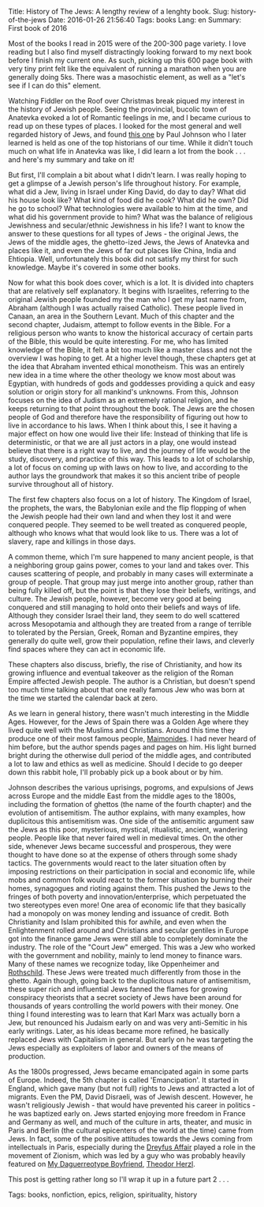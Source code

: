 Title: History of The Jews: A lengthy review of a lenghty book.
Slug: history-of-the-jews
Date: 2016-01-26 21:56:40
Tags: books
Lang: en
Summary: First book of 2016

Most of the books I read in 2015 were of the 200-300 page variety. I love reading but I also find myself distractingly looking forward to my next book before I finish my current one. As such, picking up this 600 page book with very tiny print felt like the equivalent of running a marathon when you are generally doing 5ks. There was a masochistic element, as well as a "let's see if I can do this" element.

Watching Fiddler on the Roof over Christmas break piqued my interest in the history of Jewish people. Seeing the provincial, bucolic town of Anatevka evoked a lot of Romantic feelings in me, and I became curious to read up on these types of places. I looked for the most general and well regarded history of Jews, and found [this one](http://www.amazon.com/A-History-Jews-Paul-Johnson/dp/0060915331) by Paul Johnson who I later learned is held as one of the top historians of our time. While it didn't touch much on what life in Anatevka was like, I did learn a lot from the book . . . and here's my summary and take on it!

But first, I'll complain a bit about what I didn't learn. I was really hoping to get a glimpse of a Jewish person's life throughout history. For example, what did a Jew, living in Israel under King David, do day to day? What did his house look like? What kind of food did he cook? What did he own? Did he go to school? What technologies were available to him at the time, and what did his government provide to him? What was the balance of religious Jewishness and secular/ethnic Jewishness in his life? I want to know the answer to these questions for all types of Jews - the original Jews, the Jews of the middle ages, the ghetto-ized Jews, the Jews of Anatevka and places like it, and even the Jews of far out places like China, India and Ehtiopia. Well, unfortunately this book did not satisfy my thirst for such knowledge. Maybe it's covered in some other books.

Now for what this book does cover, which is a lot. It is divided into chapters that are relatively self explanatory. It begins with Israelites, referring to the original Jewish people founded my the man who I get my last name from, Abraham (although I was actually raised Catholic). These people lived in Canaan, an area in the Southern Levant. Much of this chapter and the second chapter, Judaism, attempt to follow events in the Bible. For a religious person who wants to know the historical accuracy of certain parts of the Bible, this would be quite interesting. For me, who has limited knowledge of the Bible, it felt a bit too much like a master class and not the overview I was hoping to get. At a higher level though, these chapters get at the idea that Abraham invented ethical monotheism. This was an entirely new idea in a time where the other theology we know most about was Egyptian, with hundreds of gods and goddesses providing a quick and easy solution or origin story for all mankind's unknowns. From this, Johnson focuses on the idea of Judism as an extremely rational religion, and he keeps returning to that point throughout the book. The Jews are the chosen people of God and therefore have the responsibility of figuring out how to live in accordance to his laws. When I think about this, I see it having a major effect on how one would live their life: Instead of thinking that life is deterministic, or that we are all just actors in a play, one would instead believe that there is a right way to live, and the journey of life would be the study, discovery, and practice of this way. This leads to a lot of scholarship, a lot of focus on coming up with laws on how to live, and according to the author lays the groundwork that makes it so this ancient tribe of people survive throughout all of history.

The first few chapters also focus on a lot of history. The Kingdom of Israel, the prophets, the wars, the Babylonian exile and the flip flopping of when the Jewish people had their own land and when they lost it and were conquered people. They seemed to be well treated as conquered people, although who knows what that would look like to us. There was a lot of slavery, rape and killings in those days.

A common theme, which I'm sure happened to many ancient people, is that a neighboring group gains power, comes to your land and takes over. This causes scattering of people, and probably in many cases will exterminate a group of people. That group may just merge into another group, rather than being fully killed off, but the point is that they lose their beliefs, writings, and culture. The Jewish people, however, become very good at being conquered and still managing to hold onto their beliefs and ways of life. Although they consider Israel their land, they seem to do well scattered across Mesopotamia and although they are treated from a range of terrible to tolerated by the Persian, Greek, Roman and Byzantine empires, they generally do quite well, grow their population, refine their laws, and cleverly find spaces where they can act in economic life.

These chapters also discuss, briefly, the rise of Christianity, and how its growing influence and eventual takeover as the religion of the Roman Empire affected Jewish people. The author is a Christian, but doesn't spend too much time talking about that one really famous Jew who was born at the time we started the calendar back at zero.

As we learn in general history, there wasn't much interesting in the Middle Ages. However, for the Jews of Spain there was a Golden Age where they lived quite well with the Muslims and Christians. Around this time they produce one of their most famous people, [Maimonides](https://en.wikipedia.org/wiki/Maimonides). I had never heard of him before, but the author spends pages and pages on him. His light burned bright during the otherwise dull period of the middle ages, and contributed a lot to law and ethics as well as medicine. Should I decide to go deeper down this rabbit hole, I'll probably pick up a book about or by him.

Johnson describes the various uprisings, pogroms, and expulsions of Jews across Europe and the middle East from the middle ages to the 1800s, including the formation of ghettos (the name of the fourth chapter) and the evolution of antisemitism. The author explains, with many examples, how duplicitous this antisemitism was. One side of the antisemitic argument saw the Jews as this poor, mysterious, mystical, ritualistic, ancient, wandering people. People like that never faired well in medieval times. On the other side, whenever Jews became successful and prosperous, they were thought to have done so at the expense of others through some shady tactics. The governments would react to the later situation often by imposing restrictions on their participation in social and economic life, while mobs and common folk would react to the former situation by burning their homes, synagogues and rioting against them. This pushed the Jews to the fringes of both poverty and innovation/enterprise, which perpetuated the two stereotypes even more! One area of economic life that they basically had a monopoly on was money lending and issuance of credit. Both Christianity and Islam prohibited this for awhile, and even when the Enlightenment rolled around and Christians and secular gentiles in Europe got into the finance game Jews were still able to completely dominate the industry. The role of the "Court Jew" emerged. This was a Jew who worked with the government and nobility, mainly to lend money to finance wars. Many of these names we recognize today, like Oppenheimer and [Rothschild](https://en.wikipedia.org/wiki/Rothschild_family). These Jews were treated much differently from those in the ghetto. Again though, going back to the duplicitous nature of antisemitism, these super rich and influential Jews fanned the flames for growing conspiracy theorists that a secret society of Jews have been around for thousands of years controlling the world powers with their money. One thing I found interesting was to learn that Karl Marx was actually born a Jew, but renounced his Judaism early on and was very anti-Semitic in his early writings. Later, as his ideas became more refined, he basically replaced Jews with Capitalism in general. But early on he was targeting the Jews especially as exploiters of labor and owners of the means of production.

As the 1800s progressed, Jews became emancipated again in some parts of Europe. Indeed, the 5th chapter is called 'Emancipation'. It started in England, which gave many (but not full) rights to Jews and attracted a lot of migrants. Even the PM, David Disraeli, was of Jewish descent. However, he wasn't religiously Jewish - that would have prevented his career in politics - he was baptized early on. Jews started enjoying more freedom in France and Germany as well, and much of the culture in arts, theater, and music in Paris and Berlin (the cultural epicenters of the world at the time) came from Jews. In fact, some of the positive attitudes towards the Jews coming from intellectuals in Paris, especially during the [Dreyfus Affair](https://en.wikipedia.org/wiki/Dreyfus_affair) played a role in the movement of Zionism, which was led by a guy who was probably heavily featured on [My Daguerreotype Boyfriend](http://mydaguerreotypeboyfriend.tumblr.com/), [Theodor Herzl](https://en.wikipedia.org/wiki/Theodor_Herzl).

This post is getting rather long so I'll wrap it up in a future part 2 . . .



Tags: books, nonfiction, epics, religion, spirituality, history
